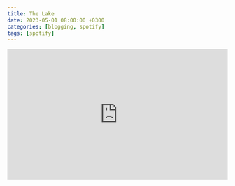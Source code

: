 ```yaml
---
title: The Lake
date: 2023-05-01 08:00:00 +0300
categories: [blogging, spotify]
tags: [spotify]
---
```


<div class="video-container">
<iframe src="https://embed.spotify.com/?uri=spotify%3Atrack%3A3fuNydG9kg2Y09i8Foqq0p" width="100%" height="300" frameborder="0" allowtransparency="true"></iframe>
</div>